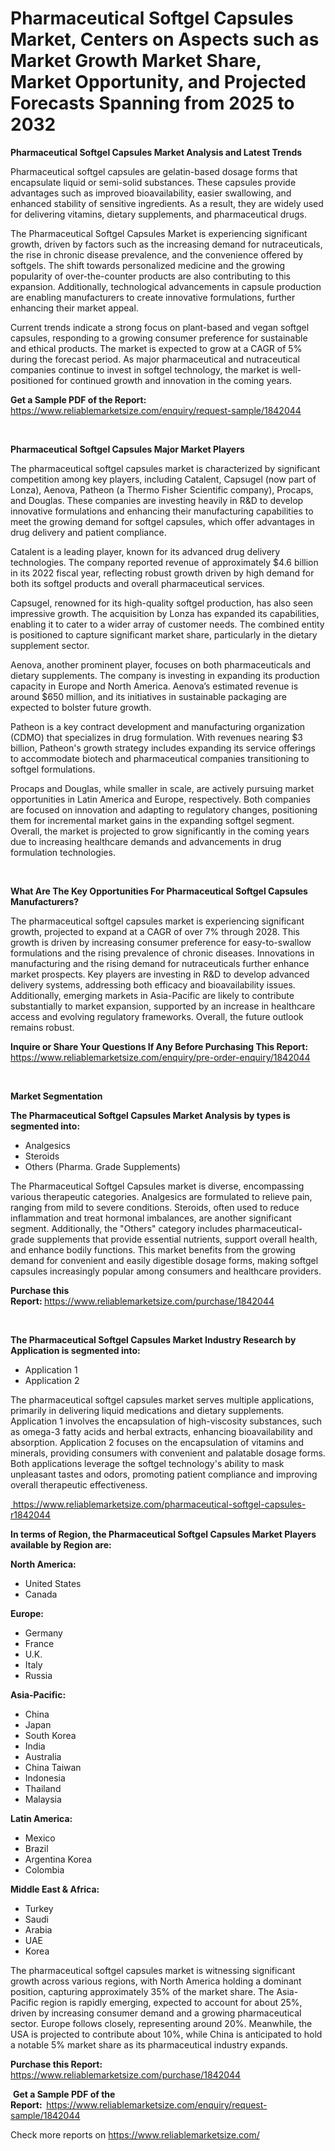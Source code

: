 <p><h1>Pharmaceutical Softgel Capsules Market, Centers on Aspects such as Market Growth Market Share, Market Opportunity, and Projected Forecasts Spanning from 2025 to 2032</h1></p><p><strong>Pharmaceutical Softgel Capsules Market Analysis and Latest Trends</strong></p>
<p><p>Pharmaceutical softgel capsules are gelatin-based dosage forms that encapsulate liquid or semi-solid substances. These capsules provide advantages such as improved bioavailability, easier swallowing, and enhanced stability of sensitive ingredients. As a result, they are widely used for delivering vitamins, dietary supplements, and pharmaceutical drugs.</p><p>The Pharmaceutical Softgel Capsules Market is experiencing significant growth, driven by factors such as the increasing demand for nutraceuticals, the rise in chronic disease prevalence, and the convenience offered by softgels. The shift towards personalized medicine and the growing popularity of over-the-counter products are also contributing to this expansion. Additionally, technological advancements in capsule production are enabling manufacturers to create innovative formulations, further enhancing their market appeal.</p><p>Current trends indicate a strong focus on plant-based and vegan softgel capsules, responding to a growing consumer preference for sustainable and ethical products. The market is expected to grow at a CAGR of 5% during the forecast period. As major pharmaceutical and nutraceutical companies continue to invest in softgel technology, the market is well-positioned for continued growth and innovation in the coming years.</p></p>
<p><strong>Get a Sample PDF of the Report:&nbsp;</strong> <a href="https://www.reliablemarketsize.com/enquiry/request-sample/1842044?utm_campaign=2450&utm_medium=2&utm_source=Github&utm_content=ia&utm_term=26032025&utm_id=pharmaceutical-softgel-capsules">https://www.reliablemarketsize.com/enquiry/request-sample/1842044</a></p>
<p>&nbsp;</p>
<p><strong>Pharmaceutical Softgel Capsules Major Market Players</strong></p>
<p><p>The pharmaceutical softgel capsules market is characterized by significant competition among key players, including Catalent, Capsugel (now part of Lonza), Aenova, Patheon (a Thermo Fisher Scientific company), Procaps, and Douglas. These companies are investing heavily in R&D to develop innovative formulations and enhancing their manufacturing capabilities to meet the growing demand for softgel capsules, which offer advantages in drug delivery and patient compliance.</p><p>Catalent is a leading player, known for its advanced drug delivery technologies. The company reported revenue of approximately $4.6 billion in its 2022 fiscal year, reflecting robust growth driven by high demand for both its softgel products and overall pharmaceutical services.</p><p>Capsugel, renowned for its high-quality softgel production, has also seen impressive growth. The acquisition by Lonza has expanded its capabilities, enabling it to cater to a wider array of customer needs. The combined entity is positioned to capture significant market share, particularly in the dietary supplement sector.</p><p>Aenova, another prominent player, focuses on both pharmaceuticals and dietary supplements. The company is investing in expanding its production capacity in Europe and North America. Aenova’s estimated revenue is around $650 million, and its initiatives in sustainable packaging are expected to bolster future growth.</p><p>Patheon is a key contract development and manufacturing organization (CDMO) that specializes in drug formulation. With revenues nearing $3 billion, Patheon's growth strategy includes expanding its service offerings to accommodate biotech and pharmaceutical companies transitioning to softgel formulations.</p><p>Procaps and Douglas, while smaller in scale, are actively pursuing market opportunities in Latin America and Europe, respectively. Both companies are focused on innovation and adapting to regulatory changes, positioning them for incremental market gains in the expanding softgel segment. Overall, the market is projected to grow significantly in the coming years due to increasing healthcare demands and advancements in drug formulation technologies.</p></p>
<p>&nbsp;</p>
<p><strong>What Are The Key Opportunities For Pharmaceutical Softgel Capsules Manufacturers?</strong></p>
<p><p>The pharmaceutical softgel capsules market is experiencing significant growth, projected to expand at a CAGR of over 7% through 2028. This growth is driven by increasing consumer preference for easy-to-swallow formulations and the rising prevalence of chronic diseases. Innovations in manufacturing and the rising demand for nutraceuticals further enhance market prospects. Key players are investing in R&D to develop advanced delivery systems, addressing both efficacy and bioavailability issues. Additionally, emerging markets in Asia-Pacific are likely to contribute substantially to market expansion, supported by an increase in healthcare access and evolving regulatory frameworks. Overall, the future outlook remains robust.</p></p>
<p><strong>Inquire or Share Your Questions If Any Before Purchasing This Report:</strong> <a href="https://www.reliablemarketsize.com/enquiry/pre-order-enquiry/1842044?utm_campaign=2450&utm_medium=2&utm_source=Github&utm_content=ia&utm_term=26032025&utm_id=pharmaceutical-softgel-capsules">https://www.reliablemarketsize.com/enquiry/pre-order-enquiry/1842044</a></p>
<p>&nbsp;</p>
<p><strong>Market Segmentation</strong></p>
<p><strong>The Pharmaceutical Softgel Capsules Market Analysis by types is segmented into:</strong></p>
<p><ul><li>Analgesics</li><li>Steroids</li><li>Others (Pharma. Grade Supplements)</li></ul></p>
<p><p>The Pharmaceutical Softgel Capsules market is diverse, encompassing various therapeutic categories. Analgesics are formulated to relieve pain, ranging from mild to severe conditions. Steroids, often used to reduce inflammation and treat hormonal imbalances, are another significant segment. Additionally, the "Others" category includes pharmaceutical-grade supplements that provide essential nutrients, support overall health, and enhance bodily functions. This market benefits from the growing demand for convenient and easily digestible dosage forms, making softgel capsules increasingly popular among consumers and healthcare providers.</p></p>
<p><strong>Purchase this Report:&nbsp;</strong><a href="https://www.reliablemarketsize.com/purchase/1842044?utm_campaign=2450&utm_medium=2&utm_source=Github&utm_content=ia&utm_term=26032025&utm_id=pharmaceutical-softgel-capsules">https://www.reliablemarketsize.com/purchase/1842044</a></p>
<p>&nbsp;</p>
<p><strong>The Pharmaceutical Softgel Capsules Market Industry Research by Application is segmented into:</strong></p>
<p><ul><li>Application 1</li><li>Application 2</li></ul></p>
<p><p>The pharmaceutical softgel capsules market serves multiple applications, primarily in delivering liquid medications and dietary supplements. Application 1 involves the encapsulation of high-viscosity substances, such as omega-3 fatty acids and herbal extracts, enhancing bioavailability and absorption. Application 2 focuses on the encapsulation of vitamins and minerals, providing consumers with convenient and palatable dosage forms. Both applications leverage the softgel technology's ability to mask unpleasant tastes and odors, promoting patient compliance and improving overall therapeutic effectiveness.</p></p>
<p><a href="https://www.reliablemarketsize.com/pharmaceutical-softgel-capsules-r1842044?utm_campaign=2450&utm_medium=2&utm_source=Github&utm_content=ia&utm_term=26032025&utm_id=pharmaceutical-softgel-capsules">&nbsp;https://www.reliablemarketsize.com/pharmaceutical-softgel-capsules-r1842044</a></p>
<p><strong>In terms of Region, the Pharmaceutical Softgel Capsules Market Players available by Region are:</strong></p>
<p>
    <p> <strong> North America: </strong>
        <ul>
            <li>United States</li>
            <li>Canada</li>
        </ul>
        </p> 
    <p> <strong> Europe: </strong>
        <ul>
            <li>Germany</li>
            <li>France</li>
            <li>U.K.</li>
            <li>Italy</li>
            <li>Russia</li>
        </ul>
        </p> 
    <p> <strong> Asia-Pacific: </strong>
        <ul>
            <li>China</li>
            <li>Japan</li>
            <li>South Korea</li>
            <li>India</li>
            <li>Australia</li>
            <li>China Taiwan</li>
            <li>Indonesia</li>
            <li>Thailand</li>
            <li>Malaysia</li>
        </ul>
        </p> 
    <p> <strong> Latin America: </strong>
        <ul>
            <li>Mexico</li>
            <li>Brazil</li>
            <li>Argentina Korea</li>
            <li>Colombia</li>
        </ul>
        </p> 
    <p> <strong> Middle East & Africa: </strong>
        <ul>
            <li>Turkey</li>
            <li>Saudi</li>
            <li>Arabia</li>
            <li>UAE</li>
            <li>Korea</li>
        </ul>
    </p>
    </p>
<p><p>The pharmaceutical softgel capsules market is witnessing significant growth across various regions, with North America holding a dominant position, capturing approximately 35% of the market share. The Asia-Pacific region is rapidly emerging, expected to account for about 25%, driven by increasing consumer demand and a growing pharmaceutical sector. Europe follows closely, representing around 20%. Meanwhile, the USA is projected to contribute about 10%, while China is anticipated to hold a notable 5% market share as its pharmaceutical industry expands.</p></p>
<p><strong>Purchase this Report: </strong><a href="https://www.reliablemarketsize.com/purchase/1842044?utm_campaign=2450&utm_medium=2&utm_source=Github&utm_content=ia&utm_term=26032025&utm_id=pharmaceutical-softgel-capsules">https://www.reliablemarketsize.com/purchase/1842044</a></p>
<p>&nbsp;<strong>Get a Sample PDF of the Report:&nbsp;&nbsp;</strong><a href="https://www.reliablemarketsize.com/enquiry/request-sample/1842044?utm_campaign=2450&utm_medium=2&utm_source=Github&utm_content=ia&utm_term=26032025&utm_id=pharmaceutical-softgel-capsules">https://www.reliablemarketsize.com/enquiry/request-sample/1842044</a></p>
<p><strong></strong></p>
<p>Check more reports on <a href="https://www.reliablemarketsize.com/?utm_campaign=2450&utm_medium=2&utm_source=Github&utm_content=ia&utm_term=26032025&utm_id=pharmaceutical-softgel-capsules">https://www.reliablemarketsize.com/</a></p>